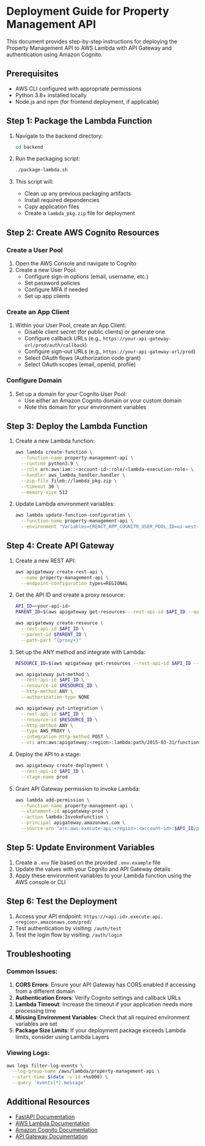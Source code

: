 # Deployment Guide for Property Management API

This document provides step-by-step instructions for deploying the Property Management API to AWS Lambda with API Gateway and authentication using Amazon Cognito.

## Prerequisites

- AWS CLI configured with appropriate permissions
- Python 3.8+ installed locally
- Node.js and npm (for frontend deployment, if applicable)

## Step 1: Package the Lambda Function

1. Navigate to the backend directory:
   ```bash
   cd backend
   ```

2. Run the packaging script:
   ```bash
   ./package-lambda.sh
   ```

3. This script will:
   - Clean up any previous packaging artifacts
   - Install required dependencies
   - Copy application files
   - Create a `lambda_pkg.zip` file for deployment

## Step 2: Create AWS Cognito Resources

### Create a User Pool

1. Open the AWS Console and navigate to Cognito
2. Create a new User Pool:
   - Configure sign-in options (email, username, etc.)
   - Set password policies
   - Configure MFA if needed
   - Set up app clients

### Create an App Client

1. Within your User Pool, create an App Client:
   - Disable client secret (for public clients) or generate one
   - Configure callback URLs (e.g., `https://your-api-gateway-url/prod/auth/callback`)
   - Configure sign-out URLs (e.g., `https://your-api-gateway-url/prod`)
   - Select OAuth flows (Authorization code grant)
   - Select OAuth scopes (email, openid, profile)

### Configure Domain

1. Set up a domain for your Cognito User Pool:
   - Use either an Amazon Cognito domain or your custom domain
   - Note this domain for your environment variables

## Step 3: Deploy the Lambda Function

1. Create a new Lambda function:
   ```bash
   aws lambda create-function \
     --function-name property-management-api \
     --runtime python3.9 \
     --role arn:aws:iam::<account-id>:role/<lambda-execution-role> \
     --handler aws_lambda_handler.handler \
     --zip-file fileb://lambda_pkg.zip \
     --timeout 30 \
     --memory-size 512
   ```

2. Update Lambda environment variables:
   ```bash
   aws lambda update-function-configuration \
     --function-name property-management-api \
     --environment "Variables={REACT_APP_COGNITO_USER_POOL_ID=us-west-2_xxxxxxxx,REACT_APP_COGNITO_CLIENT_ID=xxxxxxxxxx,...}"
   ```

## Step 4: Create API Gateway

1. Create a new REST API:
   ```bash
   aws apigateway create-rest-api \
     --name property-management-api \
     --endpoint-configuration types=REGIONAL
   ```

2. Get the API ID and create a proxy resource:
   ```bash
   API_ID=<your-api-id>
   PARENT_ID=$(aws apigateway get-resources --rest-api-id $API_ID --query 'items[0].id' --output text)

   aws apigateway create-resource \
     --rest-api-id $API_ID \
     --parent-id $PARENT_ID \
     --path-part "{proxy+}"
   ```

3. Set up the ANY method and integrate with Lambda:
   ```bash
   RESOURCE_ID=$(aws apigateway get-resources --rest-api-id $API_ID --query 'items[?path==`/{proxy+}`].id' --output text)

   aws apigateway put-method \
     --rest-api-id $API_ID \
     --resource-id $RESOURCE_ID \
     --http-method ANY \
     --authorization-type NONE

   aws apigateway put-integration \
     --rest-api-id $API_ID \
     --resource-id $RESOURCE_ID \
     --http-method ANY \
     --type AWS_PROXY \
     --integration-http-method POST \
     --uri arn:aws:apigateway:<region>:lambda:path/2015-03-31/functions/arn:aws:lambda:<region>:<account-id>:function:property-management-api/invocations
   ```

4. Deploy the API to a stage:
   ```bash
   aws apigateway create-deployment \
     --rest-api-id $API_ID \
     --stage-name prod
   ```

5. Grant API Gateway permission to invoke Lambda:
   ```bash
   aws lambda add-permission \
     --function-name property-management-api \
     --statement-id apigateway-prod \
     --action lambda:InvokeFunction \
     --principal apigateway.amazonaws.com \
     --source-arn "arn:aws:execute-api:<region>:<account-id>:$API_ID/prod/*/*"
   ```

## Step 5: Update Environment Variables

1. Create a `.env` file based on the provided `.env.example` file
2. Update the values with your Cognito and API Gateway details
3. Apply these environment variables to your Lambda function using the AWS console or CLI

## Step 6: Test the Deployment

1. Access your API endpoint: `https://<api-id>.execute-api.<region>.amazonaws.com/prod/`
2. Test authentication by visiting: `/auth/test`
3. Test the login flow by visiting: `/auth/login`

## Troubleshooting

### Common Issues:

1. **CORS Errors**: Ensure your API Gateway has CORS enabled if accessing from a different domain
2. **Authentication Errors**: Verify Cognito settings and callback URLs
3. **Lambda Timeout**: Increase the timeout if your application needs more processing time
4. **Missing Environment Variables**: Check that all required environment variables are set
5. **Package Size Limits**: If your deployment package exceeds Lambda limits, consider using Lambda Layers

### Viewing Logs:

```bash
aws logs filter-log-events \
  --log-group-name /aws/lambda/property-management-api \
  --start-time $(date -v-1d +%s000) \
  --query 'events[*].message'
```

## Additional Resources

- [FastAPI Documentation](https://fastapi.tiangolo.com/)
- [AWS Lambda Documentation](https://docs.aws.amazon.com/lambda/)
- [Amazon Cognito Documentation](https://docs.aws.amazon.com/cognito/)
- [API Gateway Documentation](https://docs.aws.amazon.com/apigateway/)
